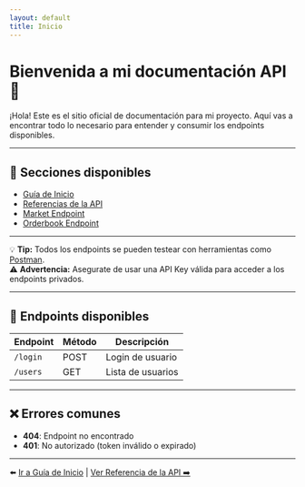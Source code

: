 ```yaml
---
layout: default
title: Inicio
---
```


# Bienvenida a mi documentación API 🚀

¡Hola! Este es el sitio oficial de documentación para mi proyecto. Aquí vas a encontrar todo lo necesario para entender y consumir los endpoints disponibles.

---

## 📘 Secciones disponibles

- [Guía de Inicio](guia.md)
- [Referencias de la API](referencia.md)
- [Market Endpoint](endpoints/get-market.md)
- [Orderbook Endpoint](endpoints/get-orderbook.md)

---

<div class="admonition">
  💡 <strong>Tip:</strong> Todos los endpoints se pueden testear con herramientas como <a href="https://www.postman.com/" target="_blank">Postman</a>.
</div>

<div class="admonition warning">
  ⚠️ <strong>Advertencia:</strong> Asegurate de usar una API Key válida para acceder a los endpoints privados.
</div>

---

## 🧪 Endpoints disponibles

| Endpoint | Método | Descripción         |
|----------|--------|---------------------|
| `/login` | POST   | Login de usuario    |
| `/users` | GET    | Lista de usuarios   |

---

## ❌ Errores comunes

- **404**: Endpoint no encontrado  
- **401**: No autorizado (token inválido o expirado)

---

⬅️ [Ir a Guía de Inicio](guia.md) | [Ver Referencia de la API ➡️](referencia.md)
